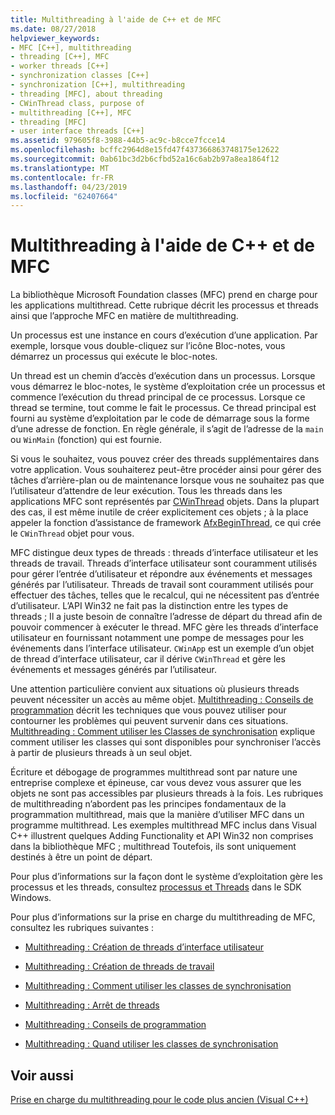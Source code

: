 ```yaml
---
title: Multithreading à l'aide de C++ et de MFC
ms.date: 08/27/2018
helpviewer_keywords:
- MFC [C++], multithreading
- threading [C++], MFC
- worker threads [C++]
- synchronization classes [C++]
- synchronization [C++], multithreading
- threading [MFC], about threading
- CWinThread class, purpose of
- multithreading [C++], MFC
- threading [MFC]
- user interface threads [C++]
ms.assetid: 979605f8-3988-44b5-ac9c-b8cce7fcce14
ms.openlocfilehash: bcffc2964d8e15fd47f437366863748175e12622
ms.sourcegitcommit: 0ab61bc3d2b6cfbd52a16c6ab2b97a8ea1864f12
ms.translationtype: MT
ms.contentlocale: fr-FR
ms.lasthandoff: 04/23/2019
ms.locfileid: "62407664"
---
```

# <a name="multithreading-with-c-and-mfc"></a>Multithreading à l'aide de C++ et de MFC

La bibliothèque Microsoft Foundation classes (MFC) prend en charge pour les applications multithread. Cette rubrique décrit les processus et threads ainsi que l’approche MFC en matière de multithreading.

Un processus est une instance en cours d’exécution d’une application. Par exemple, lorsque vous double-cliquez sur l’icône Bloc-notes, vous démarrez un processus qui exécute le bloc-notes.

Un thread est un chemin d’accès d’exécution dans un processus. Lorsque vous démarrez le bloc-notes, le système d’exploitation crée un processus et commence l’exécution du thread principal de ce processus. Lorsque ce thread se termine, tout comme le fait le processus. Ce thread principal est fourni au système d’exploitation par le code de démarrage sous la forme d’une adresse de fonction. En règle générale, il s’agit de l’adresse de la `main` ou `WinMain` (fonction) qui est fournie.

Si vous le souhaitez, vous pouvez créer des threads supplémentaires dans votre application. Vous souhaiterez peut-être procéder ainsi pour gérer des tâches d’arrière-plan ou de maintenance lorsque vous ne souhaitez pas que l’utilisateur d’attendre de leur exécution. Tous les threads dans les applications MFC sont représentés par [CWinThread](../mfc/reference/cwinthread-class.md) objets. Dans la plupart des cas, il est même inutile de créer explicitement ces objets ; à la place appeler la fonction d’assistance de framework [AfxBeginThread](../mfc/reference/application-information-and-management.md#afxbeginthread), ce qui crée le `CWinThread` objet pour vous.

MFC distingue deux types de threads : threads d’interface utilisateur et les threads de travail. Threads d’interface utilisateur sont couramment utilisés pour gérer l’entrée d’utilisateur et répondre aux événements et messages générés par l’utilisateur. Threads de travail sont couramment utilisés pour effectuer des tâches, telles que le recalcul, qui ne nécessitent pas d’entrée d’utilisateur. L’API Win32 ne fait pas la distinction entre les types de threads ; Il a juste besoin de connaître l’adresse de départ du thread afin de pouvoir commencer à exécuter le thread. MFC gère les threads d’interface utilisateur en fournissant notamment une pompe de messages pour les événements dans l’interface utilisateur. `CWinApp` est un exemple d’un objet de thread d’interface utilisateur, car il dérive `CWinThread` et gère les événements et messages générés par l’utilisateur.

Une attention particulière convient aux situations où plusieurs threads peuvent nécessiter un accès au même objet. [Multithreading : Conseils de programmation](multithreading-programming-tips.md) décrit les techniques que vous pouvez utiliser pour contourner les problèmes qui peuvent survenir dans ces situations. [Multithreading : Comment utiliser les Classes de synchronisation](multithreading-how-to-use-the-synchronization-classes.md) explique comment utiliser les classes qui sont disponibles pour synchroniser l’accès à partir de plusieurs threads à un seul objet.

Écriture et débogage de programmes multithread sont par nature une entreprise complexe et épineuse, car vous devez vous assurer que les objets ne sont pas accessibles par plusieurs threads à la fois. Les rubriques de multithreading n’abordent pas les principes fondamentaux de la programmation multithread, mais que la manière d’utiliser MFC dans un programme multithread. Les exemples multithread MFC inclus dans Visual C++ illustrent quelques Adding Functionality et API Win32 non comprises dans la bibliothèque MFC ; multithread Toutefois, ils sont uniquement destinés à être un point de départ.

Pour plus d’informations sur la façon dont le système d’exploitation gère les processus et les threads, consultez [processus et Threads](/windows/desktop/ProcThread/processes-and-threads) dans le SDK Windows.

Pour plus d’informations sur la prise en charge du multithreading de MFC, consultez les rubriques suivantes :

- [Multithreading : Création de threads d’interface utilisateur](multithreading-creating-user-interface-threads.md)

- [Multithreading : Création de threads de travail](multithreading-creating-worker-threads.md)

- [Multithreading : Comment utiliser les classes de synchronisation](multithreading-how-to-use-the-synchronization-classes.md)

- [Multithreading : Arrêt de threads](multithreading-terminating-threads.md)

- [Multithreading : Conseils de programmation](multithreading-programming-tips.md)

- [Multithreading : Quand utiliser les classes de synchronisation](multithreading-when-to-use-the-synchronization-classes.md)

## <a name="see-also"></a>Voir aussi

[Prise en charge du multithreading pour le code plus ancien (Visual C++)](multithreading-support-for-older-code-visual-cpp.md)
